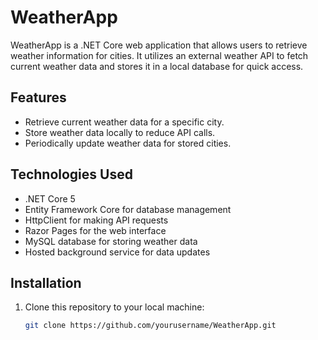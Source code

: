# WeatherApp

WeatherApp is a .NET Core web application that allows users to retrieve weather information for cities. It utilizes an external weather API to fetch current weather data and stores it in a local database for quick access.

## Features

- Retrieve current weather data for a specific city.
- Store weather data locally to reduce API calls.
- Periodically update weather data for stored cities.

## Technologies Used

- .NET Core 5
- Entity Framework Core for database management
- HttpClient for making API requests
- Razor Pages for the web interface
- MySQL database for storing weather data
- Hosted background service for data updates

## Installation

1. Clone this repository to your local machine:

   ```bash
   git clone https://github.com/yourusername/WeatherApp.git
